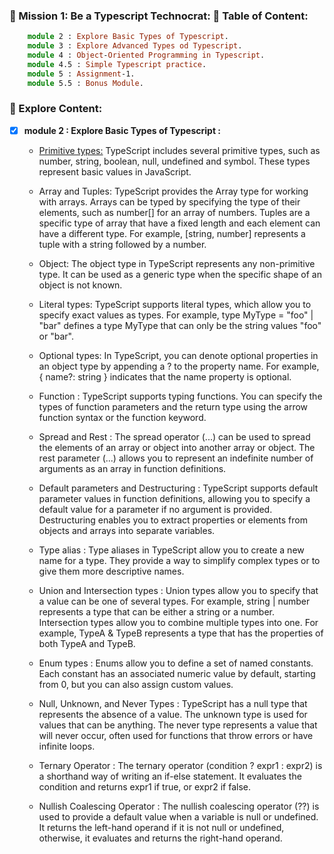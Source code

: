 ### 🎯 Mission 1: Be a Typescript Technocrat: 📗 Table of Content:

```ts
    module 2 : Explore Basic Types of Typescript.
    module 3 : Explore Advanced Types od Typescript.
    module 4 : Object-Oriented Programming in Typescript.
    module 4.5 : Simple Typescript practice.
    module 5 : Assignment-1.
    module 5.5 : Bonus Module.
```
### 📗 Explore Content:
- [x] **module 2 : Explore Basic Types of Typescript :**

    * <u>Primitive types:</u> TypeScript includes several primitive types, such as number, string, boolean, null, undefined and symbol. These types represent basic values in JavaScript.

    * Array and Tuples: TypeScript provides the Array type for working with arrays. Arrays can be typed by specifying the type of their elements, such as number[] for an array of numbers. Tuples are a specific type of array that have a fixed length and each element can have a different type. For example, [string, number] represents a tuple with a string followed by a number.

    * Object: The object type in TypeScript represents any non-primitive type. It can be used as a generic type when the specific shape of an object is not known.

    * Literal types: TypeScript supports literal types, which allow you to specify exact values as types. For example, type MyType = "foo" | "bar" defines a type MyType that can only be the string values "foo" or "bar".

    * Optional types: In TypeScript, you can denote optional properties in an object type by appending a ? to the property name. For example, { name?: string } indicates that the name property is optional.

    * Function : TypeScript supports typing functions. You can specify the types of function parameters and the return type using the arrow function syntax or the function keyword.

    * Spread and Rest : The spread operator (...) can be used to spread the elements of an array or object into another array or object. The rest parameter (...) allows you to represent an indefinite number of arguments as an array in function definitions.

    * Default parameters and Destructuring : TypeScript supports default parameter values in function definitions, allowing you to specify a default value for a parameter if no argument is provided. Destructuring enables you to extract properties or elements from objects and arrays into separate variables.

    * Type alias : Type aliases in TypeScript allow you to create a new name for a type. They provide a way to simplify complex types or to give them more descriptive names.

    * Union and Intersection types : Union types allow you to specify that a value can be one of several types. For example, string | number represents a type that can be either a string or a number. Intersection types allow you to combine multiple types into one. For example, TypeA & TypeB represents a type that has the properties of both TypeA and TypeB.

    * Enum types :  Enums allow you to define a set of named constants. Each constant has an associated numeric value by default, starting from 0, but you can also assign custom values.

    * Null, Unknown, and Never Types : TypeScript has a null type that represents the absence of a value. The unknown type is used for values that can be anything. The never type represents a value that will never occur, often used for functions that throw errors or have infinite loops.

    * Ternary Operator : The ternary operator (condition ? expr1 : expr2) is a shorthand way of writing an if-else statement. It evaluates the condition and returns expr1 if true, or expr2 if false.

    * Nullish Coalescing Operator : The nullish coalescing operator (??) is used to provide a default value when a variable is null or undefined. It returns the left-hand operand if it is not null or undefined, otherwise, it evaluates and returns the right-hand operand.





